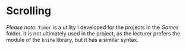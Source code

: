 # Scrolling

_Please note_: `Timer` is a utility I developed for the projects in the _Games_ folder. It is not ultimately used in the project, as the lecturer prefers the module of the `knife` library, but it has a similar syntax.
